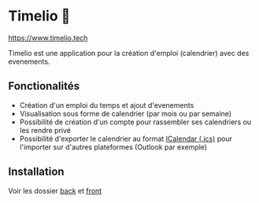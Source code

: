 # Timelio :calendar:

https://www.timelio.tech  

Timelio est une application pour la création d'emploi (calendrier) avec des evenements.

## Fonctionalités
* Création d'un emploi du temps et ajout d'evenements 
* Visualisation sous forme de calendrier (par mois ou par semaine)
* Possibilité de création d'un compte pour rassembler ses calendriers ou les rendre privé
* Possibilité d'exporter le calendrier au format [ICalendar (.ics)](https://fr.wikipedia.org/wiki/ICalendar) pour l'importer sur d'autres plateformes (Outlook par exemple)

## Installation
Voir les dossier [back](timelio-back) et [front](timelio-front)